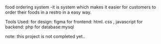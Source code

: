 food ordering system
-it is system which makes it easier for customers to order their foods in a restro in a easy way.

Tools Used:
for design: figma
for frontend: html. css , javascript
for backend: php
for database:mysql


note: this project is not completed yet..
